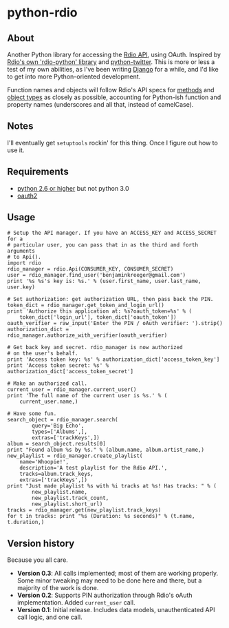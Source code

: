 # python-rdio

## About

Another Python library for accessing the [Rdio API](http://developer.rdio.com/), using OAuth. Inspired by [Rdio's own 'rdio-python' library](http://github.com/rdio/rdio-python/) and [python-twitter](http://code.google.com/p/python-twitter/). This is more or less a test of my own abilities, as I've been writing [Django](http://djangoproject.com/) for a while, and I'd like to get into more Python-oriented development.

Function names and objects will follow Rdio's API specs for [methods](http://developer.rdio.com/docs/read/rest/methods) and [object types](http://developer.rdio.com/docs/read/rest/types) as closely as possible, accounting for Python-ish function and property names (underscores and all that, instead of camelCase).

## Notes

I'll eventually get `setuptools` rockin' for this thing. Once I figure out how to use it.

## Requirements

 * [python 2.6 or higher](http://python.org/download/releases/) but not python 3.0
 * [oauth2](https://github.com/simplegeo/python-oauth2)

## Usage

    # Setup the API manager. If you have an ACCESS_KEY and ACCESS_SECRET for a
    # particular user, you can pass that in as the third and forth arguments
    # to Api().
    import rdio
    rdio_manager = rdio.Api(CONSUMER_KEY, CONSUMER_SECRET)
    user = rdio_manager.find_user('benjaminkreeger@gmail.com')
    print '%s %s's key is: %s.' % (user.first_name, user.last_name, user.key)
    
    # Set authorization: get authorization URL, then pass back the PIN.
    token_dict = rdio_manager.get_token_and_login_url()
    print 'Authorize this application at: %s?oauth_token=%s' % (
        token_dict['login_url'], token_dict['oauth_token'])
    oauth_verifier = raw_input('Enter the PIN / oAuth verifier: ').strip()
    authorization_dict = rdio_manager.authorize_with_verifier(oauth_verifier)
    
    # Get back key and secret. rdio_manager is now authorized
    # on the user's behalf.
    print 'Access token key: %s' % authorization_dict['access_token_key']
    print 'Access token secret: %s' % authorization_dict['access_token_secret']
    
    # Make an authorized call.
    current_user = rdio_manager.current_user()
    print 'The full name of the current user is %s.' % (
        current_user.name,)
    
    # Have some fun.
    search_object = rdio_manager.search(
            query='Big Echo',
            types=['Albums',],
            extras=['trackKeys',])
    album = search_object.results[0]
    print "Found album %s by %s." % (album.name, album.artist_name,)
    new_playlist = rdio_manager.create_playlist(
        name='Whoopie!',
        description='A test playlist for the Rdio API.',
        tracks=album.track_keys,
        extras=['trackKeys',])
    print "Just made playlist %s with %i tracks at %s! Has tracks: " % (
            new_playlist.name,
            new_playlist.track_count,
            new_playlist.short_url)
    tracks = rdio_manager.get(new_playlist.track_keys)
    for t in tracks: print "%s (Duration: %s seconds)" % (t.name, t.duration,)
    
## Version history

Because you all care.

 * **Version 0.3**: All calls implemented; most of them are working properly. Some minor tweaking may need to be done here and there, but a majority of the work is done.
 * **Version 0.2**: Supports PIN authorization through Rdio's oAuth implementation. Added `current_user` call.
 * **Version 0.1**: Initial release. Includes data models, unauthenticated API call logic, and one call.
